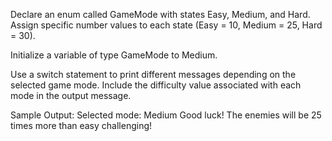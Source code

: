 Declare an enum called GameMode with states Easy, Medium, and Hard. Assign specific number values to each state (Easy = 10, Medium = 25, Hard = 30).

Initialize a variable of type GameMode to Medium.

Use a switch statement to print different messages depending on the selected game mode. Include the difficulty value associated with each mode in the output message.

Sample Output:
Selected mode: Medium
Good luck! The enemies will be 25 times more than easy challenging!
